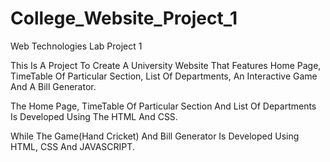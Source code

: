 # College_Website_Project_1
Web Technologies Lab Project 1

This Is A Project To Create A University Website That Features Home Page, TimeTable Of Particular Section, List Of Departments, An Interactive Game And A Bill Generator.

The Home Page, TimeTable Of Particular Section And List Of Departments Is Developed Using The HTML And CSS.

While The Game(Hand Cricket) And Bill Generator Is Developed Using HTML, CSS And JAVASCRIPT.
